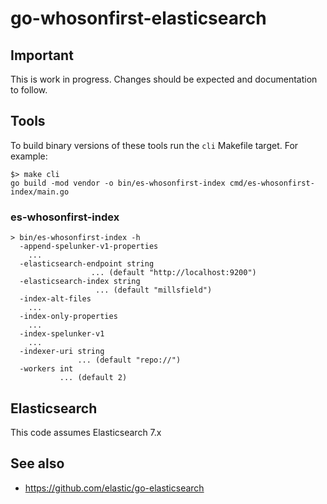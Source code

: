 # go-whosonfirst-elasticsearch

## Important

This is work in progress. Changes should be expected and documentation to follow.

## Tools

To build binary versions of these tools run the `cli` Makefile target. For example:

```
$> make cli
go build -mod vendor -o bin/es-whosonfirst-index cmd/es-whosonfirst-index/main.go
```

### es-whosonfirst-index

```
> bin/es-whosonfirst-index -h
  -append-spelunker-v1-properties
	...
  -elasticsearch-endpoint string
    			  ... (default "http://localhost:9200")
  -elasticsearch-index string
    		       ... (default "millsfield")
  -index-alt-files
	...
  -index-only-properties
	...
  -index-spelunker-v1
	...
  -indexer-uri string
    	       ... (default "repo://")
  -workers int
    	   ... (default 2)
```

## Elasticsearch

This code assumes Elasticsearch 7.x

## See also

* https://github.com/elastic/go-elasticsearch